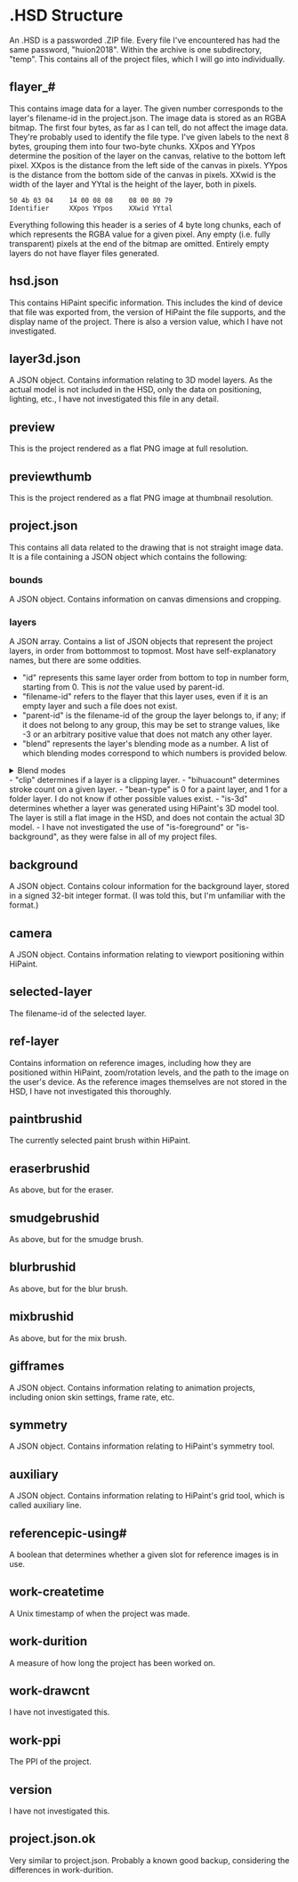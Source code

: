 # .HSD Structure
An .HSD is a passworded .ZIP file. Every file I've encountered has had the same password, "huion2018". Within the archive is one subdirectory, "temp". This contains all of the project files, which I will go into individually.

## flayer_#
This contains image data for a layer. The given number corresponds to the layer's filename-id in the project.json.
The image data is stored as an RGBA bitmap. The first four bytes, as far as I can tell, do not affect the image data. They're probably used to identify the file type.
I've given labels to the next 8 bytes, grouping them into four two-byte chunks. XXpos and YYpos determine the position of the layer on the canvas, relative to the bottom left pixel. XXpos is the distance from the left side of the canvas in pixels. YYpos is the distance from the bottom side of the canvas in pixels. XXwid is the width of the layer and YYtal is the height of the layer, both in pixels.

`50 4b 03 04    14 00 08 08    08 00 80 79` <br />
`Identifier     XXpos YYpos    XXwid YYtal`

Everything following this header is a series of 4 byte long chunks, each of which represents the RGBA value for a given pixel. Any empty (i.e. fully transparent) pixels at the end of the bitmap are omitted. Entirely empty layers do not have flayer files generated.

## hsd.json
This contains HiPaint specific information. This includes the kind of device that file was exported from, the version of HiPaint the file supports, and the display name of the project. There is also a version value, which I have not investigated.

## layer3d.json
A JSON object. Contains information relating to 3D model layers. As the actual model is not included in the HSD, only the data on positioning, lighting, etc., I have not investigated this file in any detail.

## preview
This is the project rendered as a flat PNG image at full resolution.

## previewthumb
This is the project rendered as a flat PNG image at thumbnail resolution.

## project.json
This contains all data related to the drawing that is not straight image data. It is a file containing a JSON object which contains the following:
### bounds
A JSON object. Contains information on canvas dimensions and cropping.
### layers
A JSON array. Contains a list of JSON objects that represent the project layers, in order from bottommost to topmost. Most have self-explanatory names, but there are some oddities. 
- "id" represents this same layer order from bottom to top in number form, starting from 0. This is *not* the value used by parent-id.
- "filename-id" refers to the flayer that this layer uses, even if it is an empty layer and such a file does not exist. 
- "parent-id" is the filename-id of the group the layer belongs to, if any; if it does not belong to any group, this may be set to strange values, like -3 or an arbitrary positive value that does not match any other layer. 
- "blend" represents the layer's blending mode as a number. A list of which blending modes correspond to which numbers is provided below.
<details>
<summary>Blend modes</summary>
0:"svg:src-over" <br />
1:"svg:overlay"<br />
2:"svg:darken"<br />
3:"svg:multiply"<br />
4:"svg:color-burn"<br />
5:"krita:linear_burn" <br />
6:"krita:darker color" <br />
7:"svg:lighten"<br />
8:"svg:screen"<br />
9:"svg:color-dodge"<br />
10:"svg:plus"<br />
11:"krita:lighter color" <br />
12:"svg:soft-light"<br />
13:""<br />
14:"svg:hard-light"<br />
15:"krita:vivid_light" <br />
16:"krita:linear light" <br />
17:"krita:pin_light" <br />
18:"krita:hard mix" <br />
19:"svg:difference"<br />
20:"krita:exclusion" <br />
21:""<br />
22:"krita:divide" <br />
23:""<br />
24:""<br />
25:"svg:hue"<br />
26:"svg:saturation"<br />
27:"svg:color"<br />
28:"svg:luminosity"<br />
29:"krita:subtract" <br />
30:"krita:dissolve" <br />
31:"" <br />
32:"" <br />
33:"group penetrate"
</details>
- "clip" determines if a layer is a clipping layer. 
- "bihuacount" determines stroke count on a given layer. 
- "bean-type" is 0 for a paint layer, and 1 for a folder layer. I do not know if other possible values exist.
- "is-3d" determines whether a layer was generated using HiPaint's 3D model tool. The layer is still a flat image in the HSD, and does not contain the actual 3D model.
- I have not investigated the use of "is-foreground" or "is-background", as they were false in all of my project files. 

## background
A JSON object. Contains colour information for the background layer, stored in a signed 32-bit integer format. (I was told this, but I'm unfamiliar with the format.) 

## camera
A JSON object. Contains information relating to viewport positioning within HiPaint.

## selected-layer
The filename-id of the selected layer.

## ref-layer
Contains information on reference images, including how they are positioned within HiPaint, zoom/rotation levels, and the path to the image on the user's device. As the reference images themselves are not stored in the HSD, I have not investigated this thoroughly.

## paintbrushid
The currently selected paint brush within HiPaint.

## eraserbrushid
As above, but for the eraser.

## smudgebrushid
As above, but for the smudge brush.

## blurbrushid
As above, but for the blur brush.

## mixbrushid
As above, but for the mix brush.

## gifframes
A JSON object. Contains information relating to animation projects, including onion skin settings, frame rate, etc.

## symmetry
A JSON object. Contains information relating to HiPaint's symmetry tool.

## auxiliary
A JSON object. Contains information relating to HiPaint's grid tool, which is called auxiliary line.

## referencepic-using#
A boolean that determines whether a given slot for reference images is in use.

## work-createtime
A Unix timestamp of when the project was made.

## work-durition
A measure of how long the project has been worked on.

## work-drawcnt
I have not investigated this.

## work-ppi
The PPI of the project.

## version
I have not investigated this.

## project.json.ok
Very similar to project.json. Probably a known good backup, considering the differences in work-durition.

